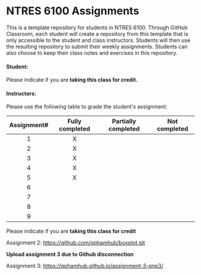 # NTRES 6100 Assignments

This is a template repository for students in NTRES 6100. Through GitHub Classroom, each student will create a repository from this template that is only accessible to the student and class instructors. Students will then use the resulting repository to submit their weekly assignments. Students can also choose to keep their class notes and exercises in this repository.

#### Student:

Please indicate if you are **taking this class for credit.**

#### Instructors:

Please use the following table to grade the student's assignment:

| Assignment# | Fully completed | Partially completed | Not completed |
|:-----------:|:---------------:|:-------------------:|:-------------:|
|      1      |        X        |                     |               |
|      2      |        X        |                     |               |
|      3      |         X        |                     |              |
|      4      |         X        |                     |              |
|      5      |         X        |                     |               |
|      6      |                 |                     |               |
|      7      |                 |                     |               |
|      8      |                 |                     |               |
|      9      |                 |                     |               |

Please indicate if you are **taking this class for credit**

Assignment 2: <https://github.com/qphamhub/boxplot.git>

**Upload assignment 3 due to Github disconnection**

Assignment 3: <https://qphamhub.github.io/assignment-3-qnp3/>
